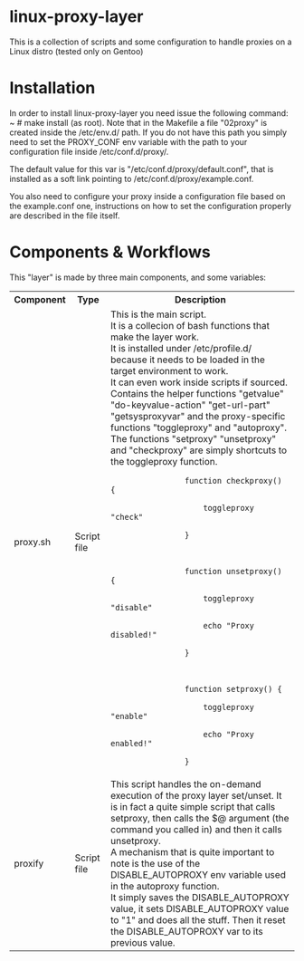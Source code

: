 linux-proxy-layer
=================

This is a collection of scripts and some configuration to handle proxies on a Linux distro (tested only on Gentoo)

Installation
============
In order to install linux-proxy-layer you need issue the following command: ~ # make install (as root).
Note that in the Makefile a file "02proxy" is created inside the /etc/env.d/ path.
If you do not have this path you simply need to set the PROXY_CONF env variable with the path to your configuration file inside /etc/conf.d/proxy/.

The default value for this var is "/etc/conf.d/proxy/default.conf", that is installed as a soft link pointing to /etc/conf.d/proxy/example.conf.

You also need to configure your proxy inside a configuration file based on the example.conf one, instructions on how to set the configuration properly are described in the file itself.


Components & Workflows
======================
This "layer" is made by three main components, and some variables:

<table>
	<tr>
		<th>Component</th>
		<th>Type</th>
		<th>Description</th>
	</tr>
	<tr>
		<td>proxy.sh</td>
		<td>Script file</td>
		<td>This is the main script.<br/>
			It is a collecion of bash functions that make the layer work.<br/>
			It is installed under /etc/profile.d/ because it needs to be loaded in the target environment to work.<br/>
			It can even work inside scripts if sourced.<br/>
			Contains the helper functions "getvalue" "do-keyvalue-action" "get-url-part" "getsysproxyvar" and the proxy-specific functions "toggleproxy" and "autoproxy".<br/>
			The functions "setproxy" "unsetproxy" and "checkproxy" are simply shortcuts to the toggleproxy function.<br/>
			<code>
				function checkproxy() {<br/>
					toggleproxy "check"<br/>
				}<br/>
<br/>
				function unsetproxy() {<br/>
					toggleproxy "disable"<br/>
					echo "Proxy disabled!"<br/>
				}<br/>
<br/>
				function setproxy() {<br/>
					toggleproxy "enable"<br/>
					echo "Proxy enabled!"<br/>
				}
			</code>
		</td>
	</tr>
	<tr>
		<td>proxify</td>
		<td>Script file</td>
		<td>
			This script handles the on-demand execution of the proxy layer set/unset. It is in fact a quite simple script that calls setproxy, then calls the $@ argument (the command you called in) and then it calls unsetproxy.<br/>
			A mechanism that is quite important to note is the use of the DISABLE_AUTOPROXY env variable used in the autoproxy function.<br/>
			It simply saves the DISABLE_AUTOPROXY value, it sets DISABLE_AUTOPROXY value to "1" and does all the stuff. Then it reset the DISABLE_AUTOPROXY var to its previous value.
		</td>
	</tr>
</table>

